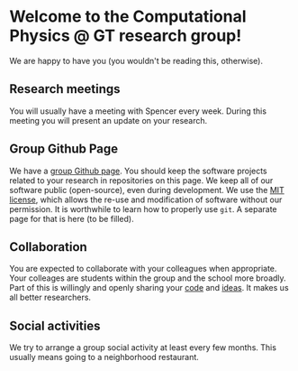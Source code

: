 
# Welcome to the Computational Physics @ GT research group!

We are happy to have you (you wouldn't be reading this, otherwise).

## Research meetings

You will usually have a meeting with Spencer every week. 
During this meeting you will present an update on your research.

## Group Github Page

We have a [group Github page](https://github.com/comp-physics).
You should keep the software projects related to your research in repositories on this page.
We keep all of our software public (open-source), even during development.
We use the [MIT license](https://opensource.org/licenses/MIT), which allows the re-use and modification of software without our permission.
It is worthwhile to learn how to properly use `git`. 
A separate page for that is here (to be filled).

## Collaboration

You are expected to collaborate with your colleagues when appropriate. 
Your colleages are students within the group and the school more broadly.
Part of this is willingly and openly sharing your [code](https://opensource.google/docs/why/) and [ideas](https://www.ted.com/talks/steven_johnson_where_good_ideas_come_from?language=en).
It makes us all better researchers.

## Social activities

We try to arrange a group social activity at least every few months. 
This usually means going to a neighborhood restaurant.

